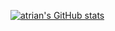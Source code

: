 [![atrian's GitHub stats](https://github-readme-stats.vercel.app/api?username=atrian&count_private=true&show_icons=true)](https://github.com/atrian)
